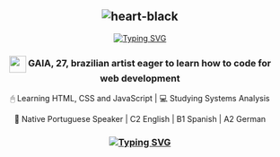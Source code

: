 ## <div align="center"> ![heart-black](https://github.com/user-attachments/assets/0512f027-3cea-4bd4-b850-39d436bcce0c) </div>
<p align="center"><a href="https://git.io/typing-svg"><img src="https://readme-typing-svg.demolab.com?font=Fira+Code&pause=1000&color=AC0000&center=true&multiline=true&width=435&lines=EXOPTATUS+ADES!;it+means+%22welcome%22+in+latin+.+.+." alt="Typing SVG" /></a></p>
<div align="center"><h3 align="center"><img src='https://daemonia.neocities.org/New%20Piskel.gif' width= 30px 30px align="center"> GAIA, 27, brazilian artist eager to learn how to code  for web development </h3>
<p> 🖰 Learning HTML, CSS and JavaScript | 💻 Studying Systems Analysis </p>
<p> 🧠 Native Portuguese Speaker | C2 English | B1 Spanish | A2 German</p><h3>
<div align="center"><a href="https://git.io/typing-svg"><img src="https://readme-typing-svg.demolab.com?font=Fira+Code&pause=1000&color=AC0000&center=true&vCenter=true&width=435&lines=.+.+.+thanks+for+passing+by+.+.+." alt="Typing SVG" /></a></a></div>
